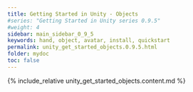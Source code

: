 ```yaml
---
title: Getting Started in Unity - Objects
#series: "Getting Started in Unity series 0.9.5"
#weight: 4
sidebar: main_sidebar_0_9_5
keywords: hand, object, avatar, install, quickstart
permalink: unity_get_started_objects.0.9.5.html
folder: mydoc
toc: false
---
```


{% include_relative unity_get_started_objects.content.md %}
